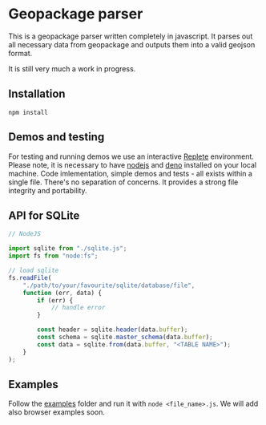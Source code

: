 # Geopackage parser

This is a geopackage parser written completely in javascript.
It parses out all necessary data from geopackage and outputs them into a valid geojson format.

It is still very much a work in progress.

## Installation
```
npm install
```

## Demos and testing
For testing and running demos we use an interactive [Replete](https://github.com/jamesdiacono/Replete) environment. Please note, it is necessary to have [nodejs](https://nodejs.org/en) and [deno](https://deno.com/) installed on your local machine.
Code imlementation, simple demos and tests - all exists within a single file. There's no separation of concerns. It provides a strong file integrity and portability.

## API for SQLite

```javascript
// NodeJS

import sqlite from "./sqlite.js";
import fs from "node:fs";

// load sqlite
fs.readFile(
    "./path/to/your/favourite/sqlite/database/file",
    function (err, data) {
        if (err) {
            // handle error
        }

        const header = sqlite.header(data.buffer);
        const schema = sqlite.master_schema(data.buffer);
        const data = sqlite.from(data.buffer, "<TABLE NAME>");
    }
);
```

## Examples

Follow the [examples](./examples) folder and run it with `node <file_name>.js`. We will add also browser examples soon.
